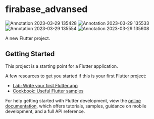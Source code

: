 # firabase_advansed

![Annotation 2023-03-29 135428](https://user-images.githubusercontent.com/89692061/228480811-d642969b-65e5-4705-ae16-fe964b6b1a80.png)
![Annotation 2023-03-29 135533](https://user-images.githubusercontent.com/89692061/228481234-cbb53ff0-0eca-4da3-9bcc-6ce045f3f6d4.png)
![Annotation 2023-03-29 135554](https://user-images.githubusercontent.com/89692061/228481241-0b8ff6db-58db-489b-936e-05c77846fcd0.png)
![Annotation 2023-03-29 135608](https://user-images.githubusercontent.com/89692061/228481263-ecfa88c5-ca6c-4270-9d5b-1a52e3dab625.png)


A new Flutter project.

## Getting Started

This project is a starting point for a Flutter application.

A few resources to get you started if this is your first Flutter project:

- [Lab: Write your first Flutter app](https://docs.flutter.dev/get-started/codelab)
- [Cookbook: Useful Flutter samples](https://docs.flutter.dev/cookbook)

For help getting started with Flutter development, view the
[online documentation](https://docs.flutter.dev/), which offers tutorials,
samples, guidance on mobile development, and a full API reference.
